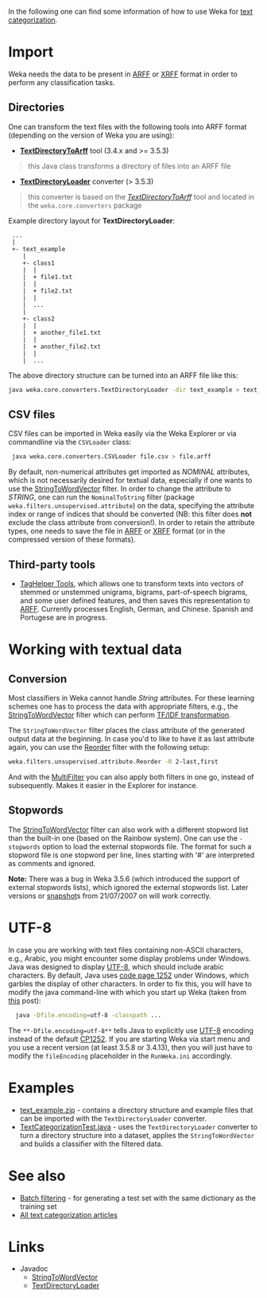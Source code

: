 
In the following one can find some information of how to use Weka for [text categorization](http://en.wikipedia.org/wiki/document_classification).

# Import

Weka needs the data to be present in [ARFF](arff.md) or [XRFF](xrff.md) format in order to perform any classification tasks.


## Directories

One can transform the text files with the following tools into ARFF format (depending on the version of Weka you are using):

* **[TextDirectoryToArff](arff_from_text_collections.md)** tool (3.4.x and >= 3.5.3)
> this Java class transforms a directory of files into an ARFF file
* **[TextDirectoryLoader](http://weka.sourceforge.net/doc.dev/weka/core/converters/TextDirectoryLoader.html)** converter (> 3.5.3)
> this converter is based on the *[TextDirectoryToArff](arff_from_text_collections.md)* tool and located in the `weka.core.converters` package

Example directory layout for **TextDirectoryLoader**:

```
 ...
 |
 +- text_example
    |
    +- class1
    |  |
    |  + file1.txt
    |  |
    |  + file2.txt
    |  |
    |  ...
    |
    +- class2
    |  |
    |  + another_file1.txt
    |  |
    |  + another_file2.txt
    |  |
    |  ...
```
The above directory structure can be turned into an ARFF file like this:

```bash
java weka.core.converters.TextDirectoryLoader -dir text_example > text_example.arff
```

## CSV files

CSV files can be imported in Weka easily via the Weka Explorer or via commandline via the `CSVLoader` class:

```bash
 java weka.core.converters.CSVLoader file.csv > file.arff
```

By default, non-numerical attributes get imported as *NOMINAL* attributes, which is not necessarily desired for textual data, especially if one wants to use the [StringToWordVector](http://weka.sourceforge.net/doc.dev/weka/filters/unsupervised/attribute/StringToWordVector.html) filter. In order to change the attribute to *STRING*, one can run the `NominalToString` filter (package `weka.filters.unsupervised.attribute`) on the data, specifying the attribute index or range of indices that should be converted (NB: 
this filter does **not** exclude the class attribute from conversion!). In order to retain the attribute types, one needs to save the file in [ARFF](arff.md) or [XRFF](xrff.md) format (or in the compressed version of these formats).

## Third-party tools

* [TagHelper Tools](http://www.cs.cmu.edu/~cprose/TagHelper.html), which allows one to transform texts into vectors of stemmed or unstemmed unigrams, bigrams, part-of-speech bigrams, and some user defined features, and then saves this representation to [ARFF](arff.md). Currently processes English, German, and Chinese. Spanish and Portugese are in progress.

# Working with textual data

## Conversion

Most classifiers in Weka cannot handle *String* attributes. For these learning schemes one has to process the data with appropriate filters, e.g., the [StringToWordVector](http://weka.sourceforge.net/doc.dev/weka/filters/unsupervised/attribute/StringToWordVector.html) filter which can perform [TF/IDF transformation](http://en.wikipedia.org/wiki/tf%e2%80%93idf).

The `StringToWordVector` filter places the class attribute of the generated output data at the beginning. In case you'd to like to have it as last attribute again, you can use the [Reorder](http://weka.sourceforge.net/doc.dev/weka/filters/unsupervised/attribute/Reorder.html) filter with the following setup:

```bash
weka.filters.unsupervised.attribute.Reorder -R 2-last,first
```

And with the [MultiFilter](http://weka.sourceforge.net/doc.dev/weka/filters/MultiFilter.html) you can also apply both filters in one go, instead of subsequently. Makes it easier in the Explorer for instance.

## Stopwords

The [StringToWordVector](http://weka.sourceforge.net/doc.dev/weka/filters/unsupervised/attribute/StringToWordVector.html) filter can also work with a different stopword list than the built-in one (based on the Rainbow system). One can use the `-stopwords` option to load the external stopwords file. The format for such a stopword file is one stopword per line, lines starting with '#' are interpreted as comments and ignored.

**Note:** There was a bug in Weka 3.5.6 (which introduced the support of external stopwords lists), which ignored the external stopwords list. Later versions or [snapshot](snapshots.md)s from 21/07/2007 on will work correctly.

# UTF-8

In case you are working with text files containing non-ASCII characters, e.g., Arabic, you might encounter some display problems under Windows. Java was designed to display [UTF-8](http://en.wikipedia.org/wiki/utf-8), which should include arabic characters. By default, Java uses [code page 1252](http://en.wikipedia.org/wiki/cp1252) under Windows, which garbles the display of other characters. In order to fix this, you will have to modify the java command-line with which you start up Weka (taken from [this](https://list.scms.waikato.ac.nz/mailman/htdig/wekalist/2008-july/013981.html) post):

```bash
  java -Dfile.encoding=utf-8 -classpath ...
```
The `**-Dfile.encoding=utf-8**` tells Java to explicitly use [UTF-8](http://en.wikipedia.org/wiki/utf-8) encoding instead of the default [CP1252](http://en.wikipedia.org/wiki/cp1252).
If you are starting Weka via start menu and you use a recent version (at least 3.5.8 or 3.4.13), then you will just have to modify the `fileEncoding` placeholder in the `RunWeka.ini` accordingly.

# Examples

* [text_example.zip](files/text_example.zip) - contains a directory structure and example files that can be imported with the `TextDirectoryLoader` converter.
* [TextCategorizationTest.java](files/TextCategorizationTest.java) - uses the `TextDirectoryLoader` converter to turn a directory structure into a dataset, applies the `StringToWordVector` and builds a classifier with the filtered data.

# See also

* [Batch filtering](batch_filtering.md) - for generating a test set with the same dictionary as the training set
* [All text categorization articles](https://waikato.github.io/weka-wiki/search.html?q=text+categorization)

# Links

* Javadoc
	* [StringToWordVector](http://weka.sourceforge.net/doc.dev/weka/filters/unsupervised/attribute/StringToWordVector.html)
	* [TextDirectoryLoader](http://weka.sourceforge.net/doc.dev/weka/core/converters/TextDirectoryLoader.html)